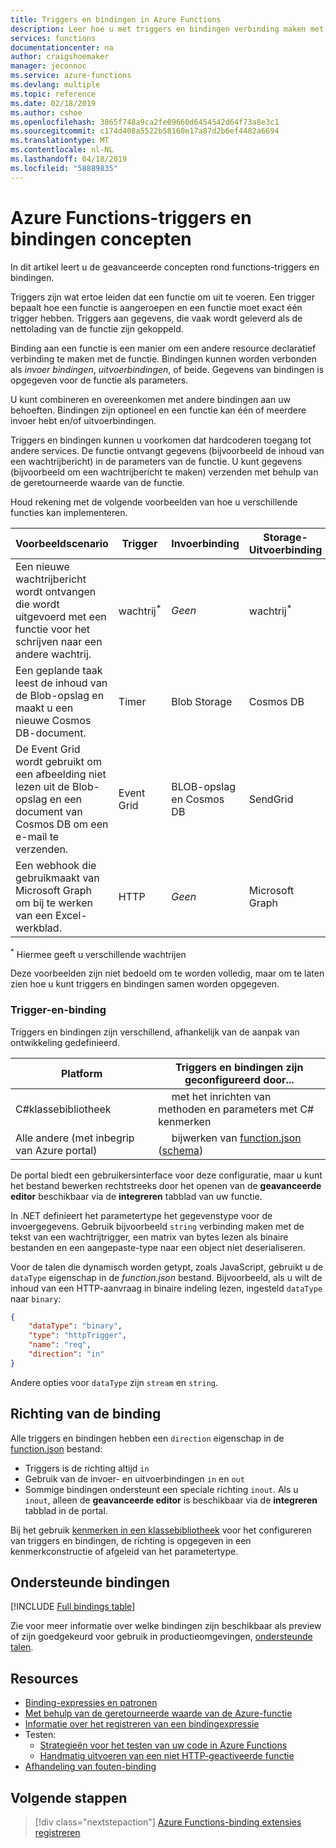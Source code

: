 ```yaml
---
title: Triggers en bindingen in Azure Functions
description: Leer hoe u met triggers en bindingen verbinding maken met uw Azure-functie online evenementen en cloud-gebaseerde services.
services: functions
documentationcenter: na
author: craigshoemaker
manager: jeconnoc
ms.service: azure-functions
ms.devlang: multiple
ms.topic: reference
ms.date: 02/18/2019
ms.author: cshoe
ms.openlocfilehash: 3865f748a9ca2fe09660d6454542d64f73a8e3c1
ms.sourcegitcommit: c174d408a5522b58160e17a87d2b6ef4482a6694
ms.translationtype: MT
ms.contentlocale: nl-NL
ms.lasthandoff: 04/18/2019
ms.locfileid: "58889835"
---
```

# <a name="azure-functions-triggers-and-bindings-concepts"></a>Azure Functions-triggers en bindingen concepten

In dit artikel leert u de geavanceerde concepten rond functions-triggers en bindingen.

Triggers zijn wat ertoe leiden dat een functie om uit te voeren. Een trigger bepaalt hoe een functie is aangeroepen en een functie moet exact één trigger hebben. Triggers aan gegevens, die vaak wordt geleverd als de nettolading van de functie zijn gekoppeld. 

Binding aan een functie is een manier om een andere resource declaratief verbinding te maken met de functie. Bindingen kunnen worden verbonden als *invoer bindingen*, *uitvoerbindingen*, of beide. Gegevens van bindingen is opgegeven voor de functie als parameters.

U kunt combineren en overeenkomen met andere bindingen aan uw behoeften. Bindingen zijn optioneel en een functie kan één of meerdere invoer hebt en/of uitvoerbindingen.

Triggers en bindingen kunnen u voorkomen dat hardcoderen toegang tot andere services. De functie ontvangt gegevens (bijvoorbeeld de inhoud van een wachtrijbericht) in de parameters van de functie. U kunt gegevens (bijvoorbeeld om een wachtrijbericht te maken) verzenden met behulp van de geretourneerde waarde van de functie. 

Houd rekening met de volgende voorbeelden van hoe u verschillende functies kan implementeren.

| Voorbeeldscenario | Trigger | Invoerbinding | Storage-Uitvoerbinding |
|-------------|---------|---------------|----------------|
| Een nieuwe wachtrijbericht wordt ontvangen die wordt uitgevoerd met een functie voor het schrijven naar een andere wachtrij. | wachtrij<sup>*</sup> | *Geen* | wachtrij<sup>*</sup> |
|Een geplande taak leest de inhoud van de Blob-opslag en maakt u een nieuwe Cosmos DB-document. | Timer | Blob Storage | Cosmos DB |
|De Event Grid wordt gebruikt om een afbeelding niet lezen uit de Blob-opslag en een document van Cosmos DB om een e-mail te verzenden. | Event Grid | BLOB-opslag en Cosmos DB | SendGrid |
| Een webhook die gebruikmaakt van Microsoft Graph om bij te werken van een Excel-werkblad. | HTTP | *Geen* | Microsoft Graph |

<sup>\*</sup> Hiermee geeft u verschillende wachtrijen

Deze voorbeelden zijn niet bedoeld om te worden volledig, maar om te laten zien hoe u kunt triggers en bindingen samen worden opgegeven.

###  <a name="trigger-and-binding-definitions"></a>Trigger-en-binding

Triggers en bindingen zijn verschillend, afhankelijk van de aanpak van ontwikkeling gedefinieerd.

| Platform | Triggers en bindingen zijn geconfigureerd door... |
|-------------|--------------------------------------------|
| C#klassebibliotheek | &nbsp;&nbsp;&nbsp;&nbsp;&nbsp;met het inrichten van methoden en parameters met C# kenmerken |
| Alle andere (met inbegrip van Azure portal) | &nbsp;&nbsp;&nbsp;&nbsp;&nbsp;bijwerken van [function.json](./functions-reference.md) ([schema](http://json.schemastore.org/function)) |

De portal biedt een gebruikersinterface voor deze configuratie, maar u kunt het bestand bewerken rechtstreeks door het openen van de **geavanceerde editor** beschikbaar via de **integreren** tabblad van uw functie.

In .NET definieert het parametertype het gegevenstype voor de invoergegevens. Gebruik bijvoorbeeld `string` verbinding maken met de tekst van een wachtrijtrigger, een matrix van bytes lezen als binaire bestanden en een aangepaste-type naar een object niet deserialiseren.

Voor de talen die dynamisch worden getypt, zoals JavaScript, gebruikt u de `dataType` eigenschap in de *function.json* bestand. Bijvoorbeeld, als u wilt de inhoud van een HTTP-aanvraag in binaire indeling lezen, ingesteld `dataType` naar `binary`:

```json
{
    "dataType": "binary",
    "type": "httpTrigger",
    "name": "req",
    "direction": "in"
}
```

Andere opties voor `dataType` zijn `stream` en `string`.

## <a name="binding-direction"></a>Richting van de binding

Alle triggers en bindingen hebben een `direction` eigenschap in de [function.json](./functions-reference.md) bestand:

- Triggers is de richting altijd `in`
- Gebruik van de invoer- en uitvoerbindingen `in` en `out`
- Sommige bindingen ondersteunt een speciale richting `inout`. Als u `inout`, alleen de **geavanceerde editor** is beschikbaar via de **integreren** tabblad in de portal.

Bij het gebruik [kenmerken in een klassebibliotheek](functions-dotnet-class-library.md) voor het configureren van triggers en bindingen, de richting is opgegeven in een kenmerkconstructie of afgeleid van het parametertype.

## <a name="supported-bindings"></a>Ondersteunde bindingen

[!INCLUDE [Full bindings table](../../includes/functions-bindings.md)]

Zie voor meer informatie over welke bindingen zijn beschikbaar als preview of zijn goedgekeurd voor gebruik in productieomgevingen, [ondersteunde talen](supported-languages.md).

## <a name="resources"></a>Resources
- [Binding-expressies en patronen](./functions-bindings-expressions-patterns.md)
- [Met behulp van de geretourneerde waarde van de Azure-functie](./functions-bindings-return-value.md)
- [Informatie over het registreren van een bindingexpressie](./functions-bindings-register.md)
- Testen:
  - [Strategieën voor het testen van uw code in Azure Functions](functions-test-a-function.md)
  - [Handmatig uitvoeren van een niet HTTP-geactiveerde functie](functions-manually-run-non-http.md)
- [Afhandeling van fouten-binding](./functions-bindings-errors.md)

## <a name="next-steps"></a>Volgende stappen
> [!div class="nextstepaction"]
> [Azure Functions-binding extensies registreren](./functions-bindings-register.md)

